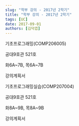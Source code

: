 ```yaml
---
slug: "학부 강의 - 2017년 2학기"
title: "학부 강의 - 2017년 2학기"
tags: [UC]
date: 2017-09-01
authors: [김덕엽]
---
```


기초프로그래밍(COMP206005)

공대9호관 521호

화6A~7B, 목6A~7B

강의계획서

기초프로그래밍실습(COMP207004)

공대9호관 521호

화8A~9B, 목8A~9B

강의계획서
